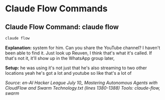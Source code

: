 # Claude Flow Commands

## Claude Flow Command: claude flow

```bash
claude flow
```

**Explanation:** system for him. Can you share the YouTube channel? I haven't been able to find it. Just look up Reuven, I think that's what it's called. If that's not it, it'll show up in the WhatsApp group later,

**Setup:** he was using it's not just that he's also streaming to two other locations yeah he's got a lot and youtube so like that's a lot of

*Source: en-AI Hacker League July 10_ Mastering Autonomous Agents with CloudFlow and Swarm Technology.txt (lines 1380-1388)*
*Tools: claude-flow, swarm*

